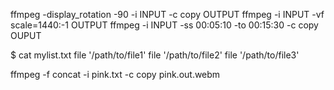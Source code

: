 ffmpeg -display_rotation -90 -i INPUT -c copy OUTPUT
ffmpeg -i INPUT -vf scale=1440:-1 OUTPUT
ffmpeg -i INPUT -ss 00:05:10 -to 00:15:30 -c copy OUPUT

$ cat mylist.txt
file '/path/to/file1'
file '/path/to/file2'
file '/path/to/file3'

ffmpeg -f concat -i pink.txt -c copy pink.out.webm